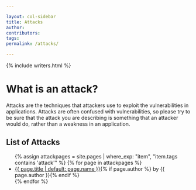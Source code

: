 ```yaml
---

layout: col-sidebar
title: Attacks
author:
contributors:
tags: 
permalink: /attacks/

---
```


{% include writers.html %}

# What is an attack?

Attacks are the techniques that attackers use to exploit the vulnerabilities in applications. Attacks are often confused with vulnerabilities, so please try to be sure that the attack you are describing is something that an attacker would do, rather than a weakness in an application.

## List of Attacks

<ul>
{% assign attackpages = site.pages | where_exp: "item", "item.tags contains 'attack'" %}
{% for page in attackpages %}
    <li><a href='{{ site.baseurl }}{{ page.url }}'>{{ page.title | default: page.name }}</a>{% if page.author %} by {{ page.author }}{% endif %}</li>
{% endfor %}
</ul>
